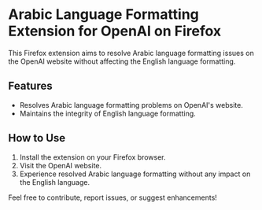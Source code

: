 # Arabic Language Formatting Extension for OpenAI on Firefox

This Firefox extension aims to resolve Arabic language formatting issues on the OpenAI website without affecting the English language formatting.

## Features

- Resolves Arabic language formatting problems on OpenAI's website.
- Maintains the integrity of English language formatting.

## How to Use

1. Install the extension on your Firefox browser.
2. Visit the OpenAI website.
3. Experience resolved Arabic language formatting without any impact on the English language.

Feel free to contribute, report issues, or suggest enhancements!

